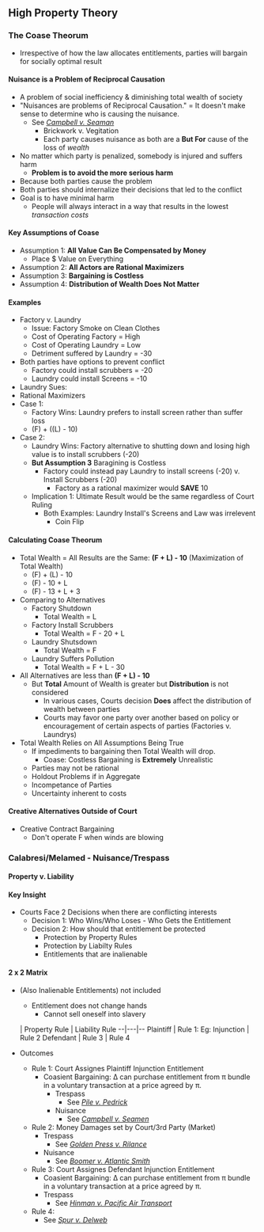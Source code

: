 ## High Property Theory
### The Coase Theorum
- Irrespective of how the law allocates entitlements, parties will bargain for socially optimal result
#### Nuisance is a Problem of Reciprocal Causation
- A problem of social inefficiency & diminishing total wealth of society
- "Nuisances are problems of Reciprocal Causation." = It doesn't make sense to determine who is causing the nuisance.
  - See *[Campbell v. Seaman](link)*
    - Brickwork v. Vegitation
    - Each party causes nuisance as both are a **But For** cause of the loss of *wealth*
- No matter which party is penalized, somebody is injured and suffers harm
  - **Problem is to avoid the more serious harm**
- Because both parties cause the problem
- Both parties should internalize their decisions that led to the conflict
- Goal is to have minimal harm
  - People will always interact in a way that results in the lowest *transaction costs*

#### **Key Assumptions of Coase**
  - Assumption 1: **All Value Can Be Compensated by Money**
    - Place $ Value on Everything
  - Assumption 2: **All Actors are Rational Maximizers**
  - Assumption 3: **Bargaining is Costless**
  - Assumption 4: **Distribution of Wealth Does Not Matter**


#### Examples
- Factory v. Laundry
  - Issue: Factory Smoke on Clean Clothes
  - Cost of Operating Factory = High
  - Cost of Operating Laundry = Low
  - Detriment suffered by Laundry = -30
- Both parties have options to prevent conflict
  - Factory could install scrubbers = -20
  - Laundry could install Screens = -10
- Laundry Sues:
- Rational Maximizers
- Case 1:
  - Factory Wins: Laundry prefers to install screen rather than suffer loss
  - (F) + ((L) - 10)
- Case 2:
  - Laundry Wins: Factory alternative to shutting down and losing high value is to install scrubbers (-20)
  - **But Assumption 3** Baragining is Costless
    - Factory could instead pay Laundry to install screens (-20) v. Install Scrubbers (-20)
      - Factory as a rational maximizer would **SAVE** 10
  - Implication 1: Ultimate Result would be the same regardless of Court Ruling
    - Both Examples: Laundry Install's Screens and Law was irrelevent
      - Coin Flip

#### Calculating Coase Theorum
- Total Wealth = All Results are the Same: **(F + L) - 10** (Maximization of Total Wealth)
  - (F) + (L) - 10
  - (F) - 10 + L
  - (F) - 13 + L + 3
- Comparing to Alternatives
  - Factory Shutdown
    - Total Wealth = L
  - Factory Install Scrubbers
    - Total Wealth = F - 20 + L
  - Laundry Shutsdown
    - Total Wealth = F
  - Laundry Suffers Pollution
    - Total Wealth = F + L - 30
- All Alternatives are less than **(F + L) - 10**
  - But **Total** Amount of Wealth is greater but **Distribution** is not considered
    - In various cases, Courts decision **Does** affect the distribution of wealth between parties
    - Courts may favor one party over another based on policy or encouragement of certain aspects of parties (Factories v. Laundrys)
- Total Wealth Relies on All Assumptions Being True
  - If impediments to bargaining then Total Wealth will drop.
    - Coase: Costless Bargaining is **Extremely** Unrealistic
  - Parties may not be rational
  - Holdout Problems if in Aggregate
  - Incompetance of Parties
  - Uncertainty inherent to costs


#### Creative Alternatives Outside of Court
  - Creative Contract Bargaining
    - Don't operate F when winds are blowing


### Calabresi/Melamed - Nuisance/Trespass
#### Property v. Liability
#### Key Insight
  - Courts Face 2 Decisions when there are conflicting interests
    - Decision 1: Who Wins/Who Loses - Who Gets the Entitlement
    - Decision 2: How should that entitlement be protected
      - Protection by Property Rules
      - Protection by Liabilty Rules
      - Entitlements that are inalienable

#### 2 x 2 Matrix
- (Also Inalienable Entitlements) not included
  - Entitlement does not change hands
    - Cannot sell oneself into slavery


  | Property Rule  |  Liability Rule
--|---|--
Plaintiff  | Rule 1: Eg: Injunction  |  Rule 2
Defendant  | Rule 3  |  Rule 4

- Outcomes
  - Rule 1: Court Assignes Plaintiff Injunction Entitlement
    - Coasient Bargaining: ∆ can purchase entitlement from π bundle in a voluntary transaction at a price agreed by π.
      - Trespass
        - See *[Pile v. Pedrick](link)*
      - Nuisance
        - See *[Campbell v. Seamen](link)*
  - Rule 2: Money Damages set by Court/3rd Party (Market)
    - Trespass
      - See *[Golden Press v. Rilance](link)*
    - Nuisance
      - See *[Boomer v. Atlantic Smith](link)*
  - Rule 3: Court Assignes Defendant Injunction Entitlement
    - Coasient Bargaining: ∆ can purchase entitlement from π bundle in a voluntary transaction at a price agreed by π.
    - Trespass
      - See *[Hinman v. Pacific Air Transport](link)*
  - Rule 4:
    - See *[Spur v. Delweb](link)*
